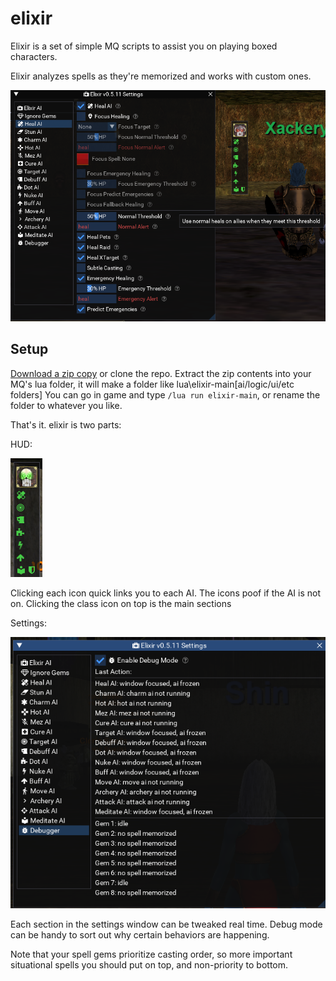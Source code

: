 # elixir
Elixir is a set of simple MQ scripts to assist you on playing boxed characters.

Elixir analyzes spells as they're memorized and works with custom ones.

![Alt text](images/image.png)

## Setup

[Download a zip copy](https://github.com/xackery/elixir/archive/refs/heads/main.zip) or clone the repo.
Extract the zip contents into your MQ's lua folder, it will make a folder like lua\elixir-main\[ai/logic/ui/etc folders]
You can go in game and type `/lua run elixir-main`, or rename the folder to whatever you like.

That's it. elixir is two parts:

HUD:

![hud](images/image-1.png)

Clicking each icon quick links you to each AI. The icons poof if the AI is not on. Clicking the class icon on top is the main sections

Settings:

![Alt text](images/image-2.png)

Each section in the settings window can be tweaked real time. Debug mode can be handy to sort out why certain behaviors are happening.

Note that your spell gems prioritize casting order, so more important situational spells you should put on top, and non-priority to bottom.
